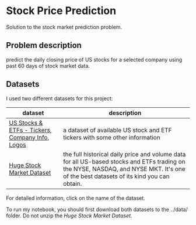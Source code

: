 # Stock Price Prediction
Solution to the stock market prediction problem.

## Problem description
predict the daily closing price of US stocks for a selected company using past 60 days 
of stock market data.

## Datasets
I used two different datasets for this project:

| dataset  |  description |
|---|---|
| [US Stocks & ETFs - Tickers, Company Info, Logos](https://www.kaggle.com/marketahead/all-us-stocks-tickers-company-info-logos#companies.csv)  |a dataset of available US stock and ETF tickers with some other information|
| [Huge Stock Market Dataset](https://www.kaggle.com/borismarjanovic/price-volume-data-for-all-us-stocks-etfs/data)  | the full historical daily price and volume data for all US-based stocks and ETFs trading on the NYSE, NASDAQ, and NYSE MKT. It's one of the best datasets of its kind you can obtain.  |

For detailed information, click on the name of the dataset.<br>

To run my notebook, you should first download both datasets to the ../data/ folder. Do not unzip the *Huge Stock Market Dataset*.






